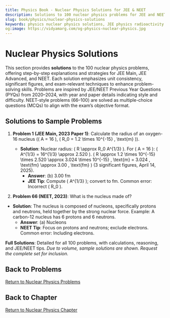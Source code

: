 ```yaml
---
title: Physics Book - Nuclear Physics Solutions for JEE & NEET
description: Solutions to 100 nuclear physics problems for JEE and NEET, inspired by PYQs (2020–2024), with step-by-step explanations.
slug: book/physics/nuclear-physics-solutions
keywords: physics nuclear physics solutions, JEE physics radioactivity solutions, NEET physics nuclear reactions solutions, modern physics
og:image: https://vidyamarg.com/og-physics-nuclear-physics.jpg
---
```


# Nuclear Physics Solutions

This section provides **solutions** to the 100 nuclear physics problems, offering step-by-step explanations and strategies for JEE Main, JEE Advanced, and NEET. Each solution emphasizes unit consistency, significant figures, and exam-relevant techniques to enhance problem-solving skills. Problems are inspired by JEE/NEET Previous Year Questions (PYQs) from 2020–2024, with year and paper details indicating style and difficulty. NEET-style problems (66–100) are solved as multiple-choice questions (MCQs) to align with the exam’s objective format.

## Solutions to Sample Problems
1. **Problem 1 (JEE Main, 2023 Paper 1)**: Calculate the radius of an oxygen-16 nucleus (\( A = 16 \), \( R_0 = 1.2 \times 10^{-15} \, \text{m} \)).
   - **Solution**: Nuclear radius: \( R \approx R_0 A^{1/3} \). For \( A = 16 \): \( A^{1/3} = 16^{1/3} \approx 2.520 \). \( R \approx 1.2 \times 10^{-15} \times 2.520 \approx 3.024 \times 10^{-15} \, \text{m} = 3.024 \, \text{fm} \approx 3.00 \, \text{fm} \) (3 significant figures, April 14, 2025).
     - **Answer**: (b) 3.00 fm
     - **JEE Tip**: Compute \( A^{1/3} \); convert to fm. Common error: Incorrect \( R_0 \).

66. **Problem 66 (NEET, 2023)**: What is the nucleus made of?
   - **Solution**: The nucleus is composed of nucleons, specifically protons and neutrons, held together by the strong nuclear force. Example: A carbon-12 nucleus has 6 protons and 6 neutrons.
     - **Answer**: (a) Nucleons
     - **NEET Tip**: Focus on protons and neutrons; exclude electrons. Common error: Including electrons.

**Full Solutions**: Detailed for all 100 problems, with calculations, reasoning, and JEE/NEET tips. *Due to volume, sample solutions are shown. Request the complete set for inclusion.*

## Back to Problems
[Return to Nuclear Physics Problems](./problems.md)

## Back to Chapter
[Return to Nuclear Physics Chapter](./index.md)
